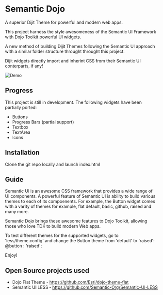# Semantic Dojo

A superior Dijit Theme for powerful and modern web apps.

This project harness the style awesomeness of the Semantic UI Framework with Dojo Toolkit powerful UI widgets.

A new method of building Dijit Themes following the Semantic UI approach with a similar folder structure throught throught this project.

Dijit widgets directly import  and inherint CSS from their Semantic UI conterparts, if any!


![Demo](https://raw.githubusercontent.com/websemantics/semantic-dojo/master/img/semantic-dojo.png "Demo")

## Progress

This project is still in development. The following widgets have been partially ported:

- Buttons
- Progress Bars (partial support)
- Textbox
- TextArea
- Icons

## Installation

Clone the git repo locally and launch index.html 

## Guide

Semantic UI is an awesome CSS framework that provides a wide range of UI components. A powerful feature of Semantic UI is ability to build various themes to each of its compoenents. For example, the Button widget comes with a varity of themes for example, flat default, basic, github, raised and many more. 

Semantic Dojo brings these awesome features to Dojo Toolkit, allowing those who love TDK to build modern Web apps.

To test different themes for the supported widgets, go to 'less/theme.config' and change the Button theme from 'default' to 'raised': @button     : 'raised';

Enjoy!

## Open Source projects used

* Dojo Flat Theme - https://github.com/Esri/dojo-theme-flat
* Semantic UI LESS - https://github.com/Semantic-Org/Semantic-UI-LESS
